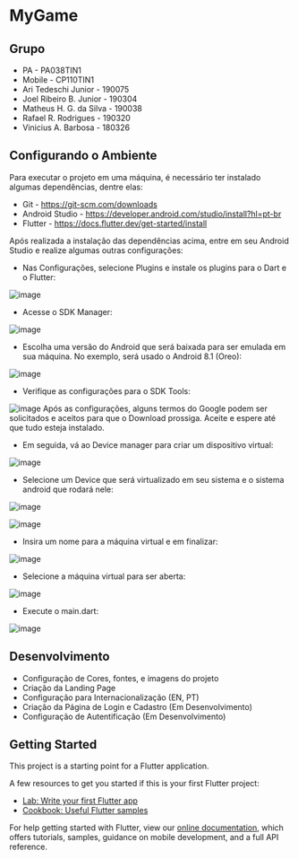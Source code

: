 # MyGame

## Grupo
- PA - PA038TIN1
- Mobile - CP110TIN1
- Ari Tedeschi Junior - 190075
- Joel Ribeiro B. Junior - 190304
- Matheus H. G. da Silva - 190038
- Rafael R. Rodrigues - 190320
- Vinicius A. Barbosa - 180326

## Configurando o Ambiente
Para executar o projeto em uma máquina, é necessário ter instalado algumas dependências, dentre elas:
- Git - https://git-scm.com/downloads
- Android Studio - https://developer.android.com/studio/install?hl=pt-br
- Flutter - https://docs.flutter.dev/get-started/install

Após realizada a instalação das dependências acima, entre em seu Android Studio e realize algumas outras configurações:

- Nas Configurações, selecione Plugins e instale os plugins para o Dart e o Flutter:

![image](https://user-images.githubusercontent.com/62195177/170169958-a24a3940-c833-4d6f-b490-f51465b3d8f6.png)


- Acesse o SDK Manager:

![image](https://user-images.githubusercontent.com/62195177/170168374-210de603-78b6-4fee-9516-18708ad73e6b.png)


- Escolha uma versão do Android que será baixada para ser emulada em sua máquina. No exemplo, será usado o Android 8.1 (Oreo):

![image](https://user-images.githubusercontent.com/62195177/170168524-45c866a9-5e2d-4bce-b136-b2285e574f05.png)


- Verifique as configurações para o SDK Tools:

![image](https://user-images.githubusercontent.com/62195177/170168782-4e8abee1-6fc0-4d42-bab8-f8d30e9412fb.png)
Após as configurações, alguns termos do Google podem ser solicitados e aceitos para que o Download prossiga. Aceite e espere até que tudo esteja instalado.


- Em seguida, vá ao Device manager para criar um dispositivo virtual:

![image](https://user-images.githubusercontent.com/62195177/170169073-2b052063-b651-4019-877a-6ef06636b15b.png)


- Selecione um Device que será virtualizado em seu sistema e o sistema android que rodará nele:

![image](https://user-images.githubusercontent.com/62195177/170169290-0cbc9d8e-7de4-4289-bb29-7af3735f4478.png)

![image](https://user-images.githubusercontent.com/62195177/170169436-74d7c0e4-f36e-4827-bb5f-08aa40c2af5d.png)


- Insira um nome para a máquina virtual e em finalizar:

![image](https://user-images.githubusercontent.com/62195177/170169533-f12b2420-1da0-4d40-9f97-0a3259b5a06b.png)


- Selecione a máquina virtual para ser aberta:

![image](https://user-images.githubusercontent.com/62195177/170170104-aa87bfb4-37ff-4ec2-af62-a78a5a44a609.png)


- Execute o main.dart:

![image](https://user-images.githubusercontent.com/62195177/170170223-b2640077-3c9c-4ada-a0ac-d92571bfacf6.png)



## Desenvolvimento
- Configuração de Cores, fontes, e imagens do projeto
- Criação da Landing Page
- Configuração para Internacionalização (EN, PT)
- Criação da Página de Login e Cadastro (Em Desenvolvimento)
- Configuração de Autentificação (Em Desenvolvimento)

## Getting Started

This project is a starting point for a Flutter application.

A few resources to get you started if this is your first Flutter project:

- [Lab: Write your first Flutter app](https://flutter.dev/docs/get-started/codelab)
- [Cookbook: Useful Flutter samples](https://flutter.dev/docs/cookbook)

For help getting started with Flutter, view our
[online documentation](https://flutter.dev/docs), which offers tutorials,
samples, guidance on mobile development, and a full API reference.
